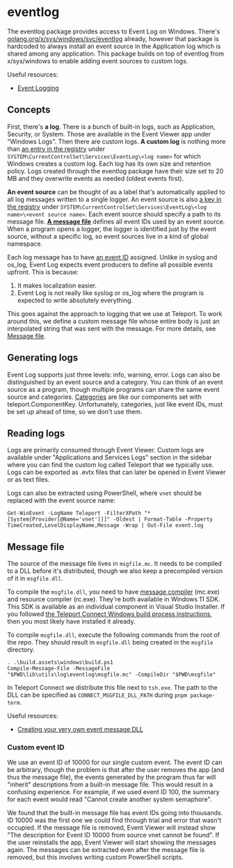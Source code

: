 # eventlog

The eventlog package provides access to Event Log on Windows. There's
[golang.org/x/sys/windows/svc/eventlog](https://golang.org/x/sys/windows/svc/eventlog) already,
however that package is hardcoded to always install an event source in the Application log which is
shared among any application. This package builds on top of eventlog from x/sys/windows to enable
adding event sources to custom logs.

Useful resources:

* [Event Logging](https://learn.microsoft.com/en-us/windows/win32/eventlog/event-logging)

## Concepts

First, there's **a log**. There is a bunch of built-in logs, such as Application, Security, or System.
Those are available in the Event Viewer app under "Windows Logs". Then there are custom logs. **A
custom log** is nothing more than [an entry in the
registry](https://learn.microsoft.com/en-us/windows/win32/eventlog/eventlog-key) under
`SYSTEM\CurrentControlSet\Services\EventLog\<log name>` for which Windows creates a custom log. Each
log has its own size and retention policy. Logs created through the eventlog package have their size
set to 20 MB and they overwrite events as needed (oldest events first).

**An event source** can be thought of as a label that's automatically applied to all log messages
written to a single logger. An event source is also [a key in the
registry](https://learn.microsoft.com/en-us/windows/win32/eventlog/event-sources) under
`SYSTEM\CurrentControlSet\Services\EventLog\<log name>\<event source name>`. Each event source
should specify a path to its message file. [**A message
file**](https://learn.microsoft.com/en-us/windows/win32/eventlog/message-files) defines all event
IDs used by an event source. When a program opens a logger, the logger is identified just by the
event source, without a specific log, so event sources live in a kind of global namespace.

Each log message has to have [an event
ID](https://learn.microsoft.com/en-us/windows/win32/eventlog/event-identifiers) assigned. Unlike in
syslog and os_log, Event Log expects event producers to define all possible events upfront. This is
because:

1) It makes localization easier.
2) Event Log is not really like syslog or os_log where the program is expected to write absolutely
everything.

This goes against the approach to logging that we use at Teleport. To work around this, we define a
custom message file whose entire body is just an interpolated string that was sent with the message.
For more details, see [Message file](#message-file).

## Generating logs

Event Log supports just three levels: info, warning, error. Logs can also be distinguished by an
event source and a category. You can think of an event source as a program, though multiple programs
can share the same event source and categories.
[Categories](https://learn.microsoft.com/en-us/windows/win32/eventlog/event-categories) are like our
components set with teleport.ComponentKey. Unfortunately, categories, just like event IDs, must be
set up ahead of time, so we don't use them.

## Reading logs

Logs are primarily consumed through Event Viewer. Custom logs are available under "Applications and
Services Logs" section in the sidebar where you can find the custom log called Teleport that we
typically use. Logs can be exported as .evtx files that can later be opened in Event Viewer or as
text files.

Logs can also be extracted using PowerShell, where `vnet` should be replaced with the event source
name:

```
Get-WinEvent -LogName Teleport -FilterXPath "*[System[Provider[@Name='vnet']]]" -Oldest | Format-Table -Property TimeCreated,LevelDisplayName,Message -Wrap | Out-File event.log
```

## Message file

The source of the message file lives in `msgfile.mc`. It needs to be compiled to a DLL before it's
distributed, though we also keep a precompiled version of it in `msgfile.dll`.

To compile the `msgfile.dll`, you need to have [message
compiler](https://learn.microsoft.com/en-us/windows/win32/wes/message-compiler--mc-exe-) (mc.exe)
and resource compiler (rc.exe). They're both available in Windows 11 SDK. This SDK is available as
an individual component in Visual Studio Installer. If you followed [the Teleport Connect Windows
build process instructions](/web/packages/teleterm/README.md#native-dependencies-on-windows), then
you most likely have installed it already.

To compile `msgfile.dll`, execute the following commands from the root of the repo. They should
result in `msgfile.dll` being created in the `msgfile` directory.

```
. .\build.assets\windows\build.ps1
Compile-Message-File -MessageFile "$PWD\lib\utils\log\eventlog\msgfile.mc" -CompileDir "$PWD\msgfile"
```


In Teleport Connect we distribute this file next to `tsh.exe`. The path to the DLL can be specified
as `CONNECT_MSGFILE_DLL_PATH` during `pnpm package-term`.

Useful resources:

* [Creating your very own event message DLL](https://www.eventsentry.com/blog/2010/11/creating-your-very-own-event-m.html)

### Custom event ID

We use an event ID of 10000 for our single custom event. The event ID can be arbitrary, though the
problem is that after the user removes the app (and thus the message file), the events generated by
the program thus far will "inherit" descriptions from a built-in message file. This would result
in a confusing experience. For example, if we used event ID 100, the summary for each event would
read "Cannot create another system semaphore".

We found that the built-in message file has event IDs going into thousands. ID 10000 was the first
one we could find through trial and error that wasn't occupied. If the message file is removed,
Event Viewer will instead show "The description for Event ID 10000 from source vnet cannot be
found". If the user reinstalls the app, Event Viewer will start showing the messages again. The
messages can be extracted even after the message file is removed, but this involves writing custom
PowerShell scripts.
